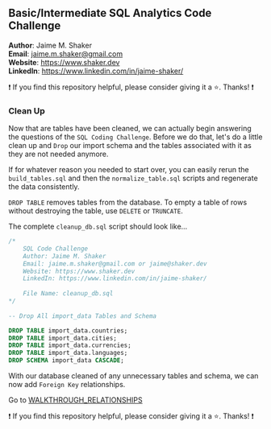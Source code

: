 ## Basic/Intermediate SQL Analytics Code Challenge

**Author**: Jaime M. Shaker <br />
**Email**: jaime.m.shaker@gmail.com <br />
**Website**: https://www.shaker.dev <br />
**LinkedIn**: https://www.linkedin.com/in/jaime-shaker/  <br />


:exclamation: If you find this repository helpful, please consider giving it a :star:. Thanks! :exclamation:

###  Clean Up 

Now that are tables have been cleaned, we can actually begin answering the questions of the `SQL Coding Challenge`.  Before we do that, let's do a little clean up and `Drop` our import schema and the tables associated with it as they are not needed anymore.

If for whatever reason you needed to start over, you can easily rerun the `build_tables.sql`  and then the `normalize_table.sql` scripts and regenerate the data consistently.

`DROP TABLE` removes tables from the database. To empty a table of rows without destroying the table, use `DELETE` or `TRUNCATE`.

The complete `cleanup_db.sql` script should look like...

```sql
/*
	SQL Code Challenge
	Author: Jaime M. Shaker
	Email: jaime.m.shaker@gmail.com or jaime@shaker.dev
	Website: https://www.shaker.dev
	LinkedIn: https://www.linkedin.com/in/jaime-shaker/
	
	File Name: cleanup_db.sql
*/
	
-- Drop All import_data Tables and Schema

DROP TABLE import_data.countries;
DROP TABLE import_data.cities;
DROP TABLE import_data.currencies;
DROP TABLE import_data.languages;
DROP SCHEMA import_data CASCADE;
```

With our database cleaned of any unnecessary tables and schema, we can now add `Foreign Key` relationships.

Go to [WALKTHROUGH_RELATIONSHIPS](WALKTHROUGH_6_RELATIONSHIPS.md)

:exclamation: If you find this repository helpful, please consider giving it a :star:. Thanks! :exclamation:



